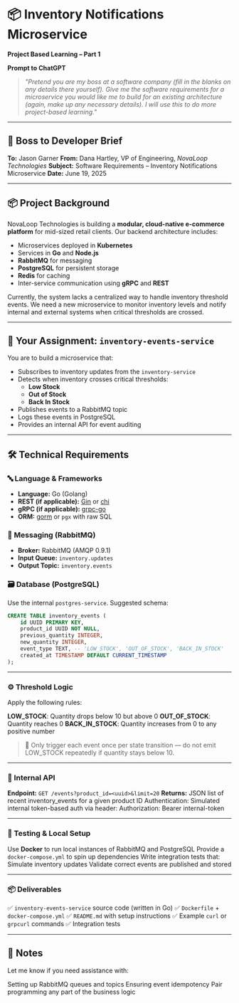 # 📦 Inventory Notifications Microservice

**Project Based Learning – Part 1**

**Prompt to ChatGPT**
> _"Pretend you are my boss at a software company (fill in the blanks on any details there yourself). Give me the software requirements for a microservice you would like me to build for an existing architecture (again, make up any necessary details). I will use this to do more project-based learning."_

---

## 💼 Boss to Developer Brief

**To:** Jason Garner
**From:** Dana Hartley, VP of Engineering, *NovaLoop Technologies*
**Subject:** Software Requirements – Inventory Notifications Microservice
**Date:** June 19, 2025

---

## 📦 Project Background

NovaLoop Technologies is building a **modular, cloud-native e-commerce platform** for mid-sized retail clients. Our backend architecture includes:

- Microservices deployed in **Kubernetes**
- Services in **Go** and **Node.js**
- **RabbitMQ** for messaging
- **PostgreSQL** for persistent storage
- **Redis** for caching
- Inter-service communication using **gRPC** and **REST**

Currently, the system lacks a centralized way to handle inventory threshold events. We need a new microservice to monitor inventory levels and notify internal and external systems when critical thresholds are crossed.

---

## 🧩 Your Assignment: `inventory-events-service`

You are to build a microservice that:

- Subscribes to inventory updates from the `inventory-service`
- Detects when inventory crosses critical thresholds:
  - **Low Stock**
  - **Out of Stock**
  - **Back In Stock**
- Publishes events to a RabbitMQ topic
- Logs these events in PostgreSQL
- Provides an internal API for event auditing

---

## 🛠️ Technical Requirements

### 🔤 Language & Frameworks

- **Language:** Go (Golang)
- **REST (if applicable):** [Gin](https://github.com/gin-gonic/gin) or [chi](https://github.com/go-chi/chi)
- **gRPC (if applicable):** [grpc-go](https://github.com/grpc/grpc-go)
- **ORM:** [gorm](https://gorm.io/) or `pgx` with raw SQL

### 📨 Messaging (RabbitMQ)

- **Broker:** RabbitMQ (AMQP 0.9.1)
- **Input Queue:** `inventory.updates`
- **Output Topic:** `inventory.events`

### 🗃️ Database (PostgreSQL)

Use the internal `postgres-service`. Suggested schema:

```sql
CREATE TABLE inventory_events (
    id UUID PRIMARY KEY,
    product_id UUID NOT NULL,
    previous_quantity INTEGER,
    new_quantity INTEGER,
    event_type TEXT, -- 'LOW_STOCK', 'OUT_OF_STOCK', 'BACK_IN_STOCK'
    created_at TIMESTAMP DEFAULT CURRENT_TIMESTAMP
);
```

---

### ⚙️ Threshold Logic

Apply the following rules:

**LOW_STOCK**: Quantity drops below 10 but above 0
**OUT_OF_STOCK**: Quantity reaches 0
**BACK_IN_STOCK**: Quantity increases from 0 to any positive number
> 🔁 Only trigger each event once per state transition — do not emit LOW_STOCK repeatedly if quantity stays below 10.

---

### 📡 Internal API

**Endpoint:**
`GET /events?product_id=<uuid>&limit=20`
**Returns:**
JSON list of recent inventory_events for a given product ID
Authentication:
Simulated internal token-based auth via header:
Authorization: Bearer internal-token

---

### 🧪 Testing & Local Setup

Use **Docker** to run local instances of RabbitMQ and PostgreSQL
Provide a `docker-compose.yml` to spin up dependencies
Write integration tests that:
Simulate inventory updates
Validate correct events are published and stored

---

### 📦 Deliverables

✅ `inventory-events-service` source code (written in Go)
✅ `Dockerfile` + `docker-compose.yml`
✅ `README.md` with setup instructions
✅ Example `curl` or `grpcurl` commands
✅ Integration tests

---

## 🤝 Notes

Let me know if you need assistance with:

Setting up RabbitMQ queues and topics
Ensuring event idempotency
Pair programming any part of the business logic
